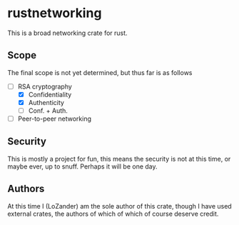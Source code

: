 # rustnetworking

This is a broad networking crate for rust. 

## Scope
The final scope is not yet determined, but thus far is as follows

- [ ] RSA cryptography
  - [x] Confidentiality
  - [x] Authenticity
  - [ ] Conf. + Auth.
- [ ] Peer-to-peer networking

## Security
This is mostly a project for fun, this means the security is not at this time, or maybe ever, 
up to snuff. Perhaps it will be one day.

## Authors
At this time I (LoZander) am the sole author of this crate, though I have used external crates, 
the authors of which of which of course deserve credit.
